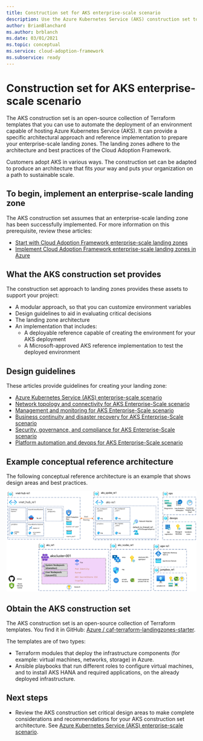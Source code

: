 ```yaml
---
title: Construction set for AKS enterprise-scale scenario
description: Use the Azure Kubernetes Service (AKS) construction set to help you create enterprise-scale landing zones that support AKS.
author: BrianBlanchard
ms.author: brblanch
ms.date: 03/01/2021
ms.topic: conceptual
ms.service: cloud-adoption-framework
ms.subservice: ready
---
```


# Construction set for AKS enterprise-scale scenario

The AKS construction set is an open-source collection of Terraform templates that you can use to automate the deployment of an environment capable of hosting Azure Kubernetes Service (AKS). It can provide a specific architectural approach and reference implementation to prepare your enterprise-scale landing zones. The landing zones adhere to the architecture and best practices of the Cloud Adoption Framework.

Customers adopt AKS in various ways. The construction set can be adapted to produce an architecture that fits *your* way and puts your organization on a path to sustainable scale.

## To begin, implement an enterprise-scale landing zone

The AKS construction set assumes that an enterprise-scale landing zone has been successfully implemented. For more information on this prerequisite, review these articles:

- [Start with Cloud Adoption Framework enterprise-scale landing zones](https://docs.microsoft.com/azure/cloud-adoption-framework/ready/enterprise-scale/)
- [Implement Cloud Adoption Framework enterprise-scale landing zones in Azure](https://docs.microsoft.com/azure/cloud-adoption-framework/ready/enterprise-scale/implementation)

## What the AKS construction set provides

The construction set approach to landing zones provides these assets to support your project:

- A modular approach, so that you can customize environment variables
- Design guidelines to aid in evaluating critical decisions
- The landing zone architecture
- An implementation that includes:
  - A deployable reference capable of creating the environment for your AKS deployment
  - A Microsoft-approved AKS reference implementation to test the deployed environment

## Design guidelines

These articles provide guidelines for creating your landing zone:

- [Azure Kubernetes Service (AKS) enterprise-scale scenario](./eslz-identity-and-access-management.md)
- [Network topology and connectivity for AKS Enterprise-Scale scenario](./eslz-network-topology-and-connectivity.md)
- [Management and monitoring for AKS Enterprise-Scale scenario](./eslz-management-and-monitoring.md)
- [Business continuity and disaster recovery for AKS Enterprise-Scale scenario](./eslz-business-continuity-and-disaster-recovery.md)
- [Security, governance, and compliance for AKS Enterprise-Scale scenario](./eslz-security-governance-and-compliance.md)
- [Platform automation and devops for AKS Enterprise-Scale scenario](./eslz-platform-automation-and-devops.md)

## Example conceptual reference architecture

The following conceptual reference architecture is an example that shows design areas and best practices.

![Responsibility Zones](media\aks_enterprise_scale_lz.png)

## Obtain the AKS construction set

The AKS construction set is an open-source collection of Terraform templates. You find it in GitHub: [Azure / caf-terraform-landingzones-starter](https://github.com/Azure/caf-terraform-landingzones-starter/tree/starter/enterprise_scale/construction_sets/aks/online/aks_secure_baseline).

The templates are of two types:

- Terraform modules that deploy the infrastructure components (for example: virtual machines, networks, storage) in Azure.
- Ansible playbooks that run different roles to configure virtual machines, and to install AKS HANA and required applications, on the already deployed infrastructure.

## Next steps

- Review the AKS construction set critical design areas to make complete considerations and recommendations for your AKS construction set architecture. See [Azure Kubernetes Service (AKS) enterprise-scale scenario](./eslz-identity-and-access-management.md).
